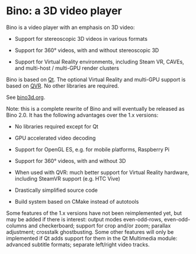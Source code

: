 # Bino: a 3D video player

Bino is a video player with an emphasis on 3D video:

- Support for stereoscopic 3D videos in various formats

- Support for 360° videos, with and without stereoscopic 3D

- Support for Virtual Reality environments, including Steam VR,
  CAVEs, and multi-host / multi-GPU render clusters

Bino is based on [Qt](https://www.qt.io/). The optional Virtual Reality
and multi-GPU support is based on [QVR](https://marlam.de/qvr/). No other
libraries are required.

See [bino3d.org](https://bino3d.org/).

Note: this is a complete rewrite of Bino and will eventually be released
as Bino 2.0. It has the following advantages over the 1.x versions:

- No libraries required except for Qt

- GPU accelerated video decoding

- Support for OpenGL ES, e.g. for mobile platforms, Raspberry Pi

- Support for 360° videos, with and without 3D

- When used with QVR: much better support for Virtual Reality hardware,
  including SteamVR support (e.g. HTC Vive)

- Drastically simplified source code

- Build system based on CMake instead of autotools

Some features of the 1.x versions have not been reimplemented yet, but may be
added if there is interest: output modes even-odd-rows, even-odd-columns and
checkerboard; support for crop and/or zoom; parallax adjustment; crosstalk
ghostbusting. Some other features will only be implemented if Qt adds support
for them in the Qt Multimedia module: advanced subtitle formats; separate
left/right video tracks.
